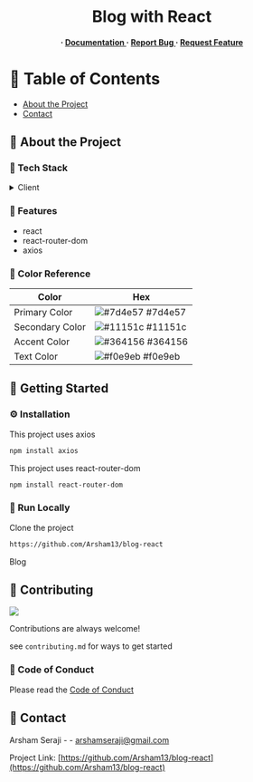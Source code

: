 <div align='center'>

<h1>Blog with React</h1>
<h4> <span> · </span> <a href="https://github.com/Arsham13/blog-react/blob/master/README.md"> Documentation </a> <span> · </span> <a href="https://github.com/Arsham13/blog-react/issues"> Report Bug </a> <span> · </span> <a href="https://github.com/Arsham13/blog-react/issues"> Request Feature </a> </h4>


</div>

# :notebook_with_decorative_cover: Table of Contents

- [About the Project](#star2-about-the-project)
- [Contact](#handshake-contact)


## :star2: About the Project
### :space_invader: Tech Stack
<details> <summary>Client</summary> <ul>
<li><a href="">Arsham Seraji</a></li>
</ul> </details>

### :dart: Features
- react
- react-router-dom
- axios


### :art: Color Reference
| Color | Hex |
| --------------- | ---------------------------------------------------------------- |
| Primary Color | ![#7d4e57](https://via.placeholder.com/10/7d4e57?text=+) #7d4e57 |
| Secondary Color | ![#11151c](https://via.placeholder.com/10/11151c?text=+) #11151c |
| Accent Color | ![#364156](https://via.placeholder.com/10/364156?text=+) #364156 |
| Text Color | ![#f0e9eb](https://via.placeholder.com/10/f0e9eb?text=+) #f0e9eb |

## :toolbox: Getting Started

### :gear: Installation

This project uses axios
```bash
npm install axios
```
This project uses react-router-dom
```bash
npm install react-router-dom
```


### :running: Run Locally

Clone the project

```bash
https://github.com/Arsham13/blog-react
```
Blog


## :wave: Contributing

<a href="https://github.com/Arsham13/blog-react/graphs/contributors"> <img src="https://contrib.rocks/image?repo=Louis3797/awesome-readme-template" /> </a>

Contributions are always welcome!

see `contributing.md` for ways to get started

### :scroll: Code of Conduct

Please read the [Code of Conduct](https://github.com/Arsham13/blog-react/blob/master/CODE_OF_CONDUCT.md)

## :handshake: Contact

Arsham Seraji - - arshamseraji@gmail.com

Project Link: [https://github.com/Arsham13/blog-react](https://github.com/Arsham13/blog-react)
